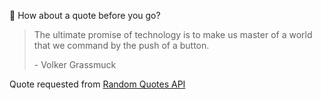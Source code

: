 📣 How about a quote before you go?

> The ultimate promise of technology is to make us master of a world that we command by the push of a button.
>
> <p>- Volker Grassmuck</p>

Quote requested from [Random Quotes API](https://github.com/lukePeavey/quotable)
